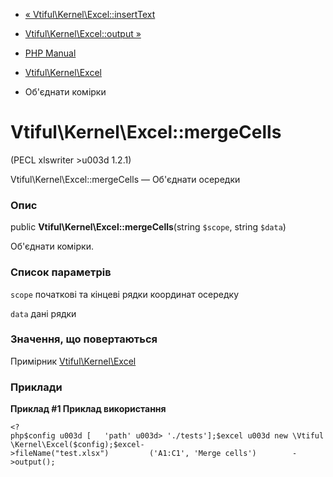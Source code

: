 - [«
Vtiful\Kernel\Excel::insertText](vtiful-kernel-excel.insertText.md)
- [Vtiful\Kernel\Excel::output »](vtiful-kernel-excel.output.md)

- [PHP Manual](index.md)
- [Vtiful\Kernel\Excel](class.vtiful-kernel-excel.md)
-   Об'єднати комірки

# Vtiful\Kernel\Excel::mergeCells

(PECL xlswriter \>u003d 1.2.1)

Vtiful\Kernel\Excel::mergeCells — Об'єднати осередки

### Опис

public **Vtiful\Kernel\Excel::mergeCells**(string `$scope`, string
`$data`)

Об'єднати комірки.

### Список параметрів

`scope`
початкові та кінцеві рядки координат осередку

`data`
дані рядки

### Значення, що повертаються

Примірник [Vtiful\Kernel\Excel](class.vtiful-kernel-excel.md)

### Приклади

**Приклад #1 Приклад використання**

` <?php$config u003d [   'path' u003d> './tests'];$excel u003d new \Vtiful\Kernel\Excel($config);$excel->fileName("test.xlsx")         ('A1:C1', 'Merge cells')        ->output(); `
